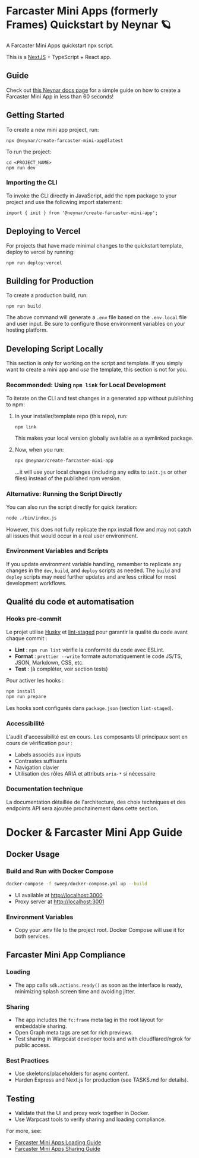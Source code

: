 <!-- generated by @neynar/create-farcaster-mini-app version 1.3.1 -->

# Farcaster Mini Apps (formerly Frames) Quickstart by Neynar 🪐

A Farcaster Mini Apps quickstart npx script.

This is a [NextJS](https://nextjs.org/) + TypeScript + React app.

## Guide

Check out [this Neynar docs page](https://docs.neynar.com/docs/create-farcaster-miniapp-in-60s) for a simple guide on how to create a Farcaster Mini App in less than 60 seconds!

## Getting Started

To create a new mini app project, run:

```{bash}
npx @neynar/create-farcaster-mini-app@latest
```

To run the project:

```{bash}
cd <PROJECT_NAME>
npm run dev
```

### Importing the CLI

To invoke the CLI directly in JavaScript, add the npm package to your project and use the following import statement:

```{javascript}
import { init } from '@neynar/create-farcaster-mini-app';
```

## Deploying to Vercel

For projects that have made minimal changes to the quickstart template, deploy to vercel by running:

```{bash}
npm run deploy:vercel
```

## Building for Production

To create a production build, run:

```{bash}
npm run build
```

The above command will generate a `.env` file based on the `.env.local` file and user input. Be sure to configure those environment variables on your hosting platform.

## Developing Script Locally

This section is only for working on the script and template. If you simply want to create a mini app and _use_ the template, this section is not for you.

### Recommended: Using `npm link` for Local Development

To iterate on the CLI and test changes in a generated app without publishing to npm:

1. In your installer/template repo (this repo), run:

   ```bash
   npm link
   ```

   This makes your local version globally available as a symlinked package.

1. Now, when you run:

   ```bash
   npx @neynar/create-farcaster-mini-app
   ```

   ...it will use your local changes (including any edits to `init.js` or other files) instead of the published npm version.

### Alternative: Running the Script Directly

You can also run the script directly for quick iteration:

```bash
node ./bin/index.js
```

However, this does not fully replicate the npx install flow and may not catch all issues that would occur in a real user environment.

### Environment Variables and Scripts

If you update environment variable handling, remember to replicate any changes in the `dev`, `build`, and `deploy` scripts as needed. The `build` and `deploy` scripts may need further updates and are less critical for most development workflows.

## Qualité du code et automatisation

### Hooks pre-commit

Le projet utilise [Husky](https://typicode.github.io/husky) et [lint-staged](https://github.com/okonet/lint-staged) pour garantir la qualité du code avant chaque commit :

- **Lint** : `npm run lint` vérifie la conformité du code avec ESLint.
- **Format** : `prettier --write` formate automatiquement le code JS/TS, JSON, Markdown, CSS, etc.
- **Test** : (à compléter, voir section tests)

Pour activer les hooks :

```bash
npm install
npm run prepare
```

Les hooks sont configurés dans `package.json` (section `lint-staged`).

### Accessibilité

L'audit d'accessibilité est en cours. Les composants UI principaux sont en cours de vérification pour :

- Labels associés aux inputs
- Contrastes suffisants
- Navigation clavier
- Utilisation des rôles ARIA et attributs `aria-*` si nécessaire

### Documentation technique

La documentation détaillée de l'architecture, des choix techniques et des endpoints API sera ajoutée prochainement dans cette section.

# Docker & Farcaster Mini App Guide

## Docker Usage

### Build and Run with Docker Compose

```bash
docker-compose -f sweep/docker-compose.yml up --build
```

- UI available at <http://localhost:3000>
- Proxy server at <http://localhost:3001>

### Environment Variables

- Copy your .env file to the project root. Docker Compose will use it for both services.

## Farcaster Mini App Compliance

### Loading

- The app calls `sdk.actions.ready()` as soon as the interface is ready, minimizing splash screen time and avoiding jitter.

### Sharing

- The app includes the `fc:frame` meta tag in the root layout for embeddable sharing.
- Open Graph meta tags are set for rich previews.
- Test sharing in Warpcast developer tools and with cloudflared/ngrok for public access.

### Best Practices

- Use skeletons/placeholders for async content.
- Harden Express and Next.js for production (see TASKS.md for details).

## Testing

- Validate that the UI and proxy work together in Docker.
- Use Warpcast tools to verify sharing and loading compliance.

For more, see:

- [Farcaster Mini Apps Loading Guide](https://miniapps.farcaster.xyz/docs/guides/loading)
- [Farcaster Mini Apps Sharing Guide](https://miniapps.farcaster.xyz/docs/guides/sharing)
